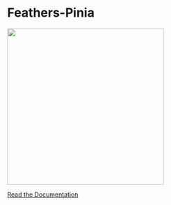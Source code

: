 # Feathers-Pinia

<img src="https://feathers-pinia.pages.dev/feathers-pinia.png" height="360" style="object-fit: scale-down;"/>

[Read the Documentation](https://feathers-pinia.pages.dev)
